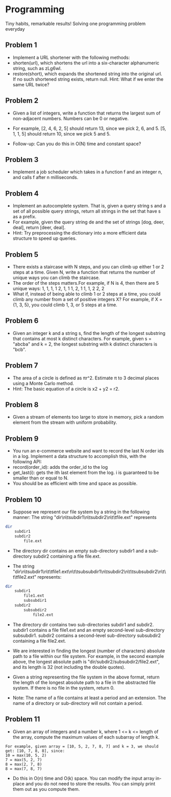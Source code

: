 # Programming
Tiny habits, remarkable results! 
Solving one programming problem everyday
## Problem 1

- Implement a URL shortener with the following methods:
- shorten(url), which shortens the url into a six-character alphanumeric string, such as zLg6wl.
- restore(short), which expands the shortened string into the original url. If no such shortened string exists, return null.
Hint: What if we enter the same URL twice?

## Problem 2

- Given a list of integers, write a function that returns the largest sum of non-adjacent numbers. Numbers can be 0 or negative.

- For example, [2, 4, 6, 2, 5] should return 13, since we pick 2, 6, and 5. [5, 1, 1, 5] should return 10, since we pick 5 and 5.

- Follow-up: Can you do this in O(N) time and constant space?

## Problem 3

- Implement a job scheduler which takes in a function f and an integer n, and calls f after n milliseconds.

## Problem 4

- Implement an autocomplete system. That is, given a query string s and a set of all possible query strings, return all strings in the set that have s as a prefix.
- For example, given the query string de and the set of strings [dog, deer, deal], return [deer, deal].
- Hint: Try preprocessing the dictionary into a more efficient data structure to speed up queries.

## Problem 5

- There exists a staircase with N steps, and you can climb up either 1 or 2 steps at a time. Given N, write a function that returns the number of unique ways you can climb the staircase. 
- The order of the steps matters.For example, if N is 4, then there are 5 unique ways:
1, 1, 1, 1
2, 1, 1
1, 2, 1
1, 1, 2
2, 2
- What if, instead of being able to climb 1 or 2 steps at a time, you could climb any number from a set of positive integers X? For example, if X = {1, 3, 5}, you could climb 1, 3, or 5 steps at a time.

## Problem 6

- Given an integer k and a string s, find the length of the longest substring that contains at most k distinct characters.
For example, given s = "abcba" and k = 2, the longest substring with k distinct characters is "bcb".

## Problem 7

- The area of a circle is defined as πr^2. Estimate π to 3 decimal places using a Monte Carlo method.
- Hint: The basic equation of a circle is x2 + y2 = r2.

## Problem 8

- Given a stream of elements too large to store in memory, pick a random element from the stream with uniform probability.

## Problem 9

- You run an e-commerce website and want to record the last N order ids in a log. Implement a data structure to accomplish this, with the following API:
- record(order_id): adds the order_id to the log
- get_last(i): gets the ith last element from the log. i is guaranteed to be smaller than or equal to N.
- You should be as efficient with time and space as possible.

## Problem 10

- Suppose we represent our file system by a string in the following manner:
The string "dir\n\tsubdir1\n\tsubdir2\n\t\tfile.ext" represents
```bash
dir
    subdir1
    subdir2
        file.ext
```

- The directory dir contains an empty sub-directory subdir1 and a sub-directory subdir2 containing a file file.ext.

- The string "dir\n\tsubdir1\n\t\tfile1.ext\n\t\tsubsubdir1\n\tsubdir2\n\t\tsubsubdir2\n\t\t\tfile2.ext" represents:
```bash
dir
    subdir1
        file1.ext
        subsubdir1
    subdir2
        subsubdir2
            file2.ext
```
- The directory dir contains two sub-directories subdir1 and subdir2. subdir1 contains a file file1.ext and an empty second-level sub-directory subsubdir1. subdir2 contains a second-level sub-directory subsubdir2 containing a file file2.ext.
- We are interested in finding the longest (number of characters) absolute path to a file within our file system. For example, in the second example above, the longest absolute path is "dir/subdir2/subsubdir2/file2.ext", and its length is 32 (not including the double quotes).
- Given a string representing the file system in the above format, return the length of the longest absolute path to a file in the abstracted file system. If there is no file in the system, return 0.

- Note:
The name of a file contains at least a period and an extension.
The name of a directory or sub-directory will not contain a period.

## Problem 11

- Given an array of integers and a number k, where 1 <= k <= length of the array, compute the maximum values of each subarray of length k.
```
For example, given array = [10, 5, 2, 7, 8, 7] and k = 3, we should get: [10, 7, 8, 8], since:
10 = max(10, 5, 2)
7 = max(5, 2, 7)
8 = max(2, 7, 8)
8 = max(7, 8, 7)
```
- Do this in O(n) time and O(k) space. You can modify the input array in-place and you do not need to store the results. You can simply print them out as you compute them.



